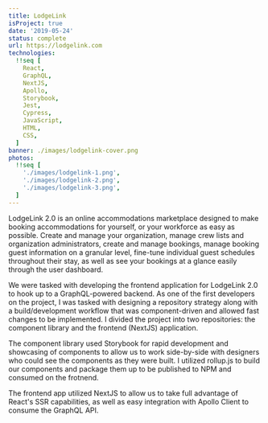 ```yaml
---
title: LodgeLink
isProject: true
date: '2019-05-24'
status: complete
url: https://lodgelink.com
technologies:
  !!seq [
    React,
    GraphQL,
    NextJS,
    Apollo,
    Storybook,
    Jest,
    Cypress,
    JavaScript,
    HTML,
    CSS,
  ]
banner: ./images/lodgelink-cover.png
photos:
  !!seq [
    './images/lodgelink-1.png',
    './images/lodgelink-2.png',
    './images/lodgelink-3.png',
  ]
---
```


LodgeLink 2.0 is an online accommodations marketplace designed to make booking accommodations for yourself, or your workforce as easy as possible. Create and manage your organization, manage crew lists and organization administrators, create and manage bookings, manage booking guest information on a granular level, fine-tune individual guest schedules throughout their stay, as well as see your bookings at a glance easily through the user dashboard.

We were tasked with developing the frontend application for LodgeLink 2.0 to hook up to a GraphQL-powered backend. As one of the first developers on the project, I was tasked with designing a repository strategy along with a build/development workflow that was component-driven and allowed fast changes to be implemented. I divided the project into two repositories: the component library and the frontend (NextJS) application.

The component library used Storybook for rapid development and showcasing of components to allow us to work side-by-side with designers who could see the components as they were built. I utilized rollup.js to build our components and package them up to be published to NPM and consumed on the frotnend.

The frontend app utilized NextJS to allow us to take full advantage of React's SSR capabilities, as well as easy integration with Apollo Client to consume the GraphQL API.
